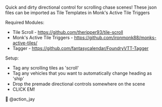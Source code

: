 Quick and dirty directional control for scrolling chase scenes!
These json files can be imported as Tile Templates in Monk's Active Tile Triggers

Required Modules:

- Tile Scroll - https://github.com/theripper93/tile-scroll
- Monk's Active Tile Triggers - https://github.com/ironmonk88/monks-active-tiles/
- Tagger - https://github.com/fantasycalendar/FoundryVTT-Tagger


Setup:

- Tag any scrolling tiles as 'scroll'
- Tag any vehicles that you want to automatically change heading as 'ship'
- Drop the premade directional controls somewhere on the scene
- CLICK EM!

🐾 @action_jay
